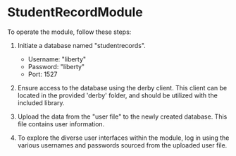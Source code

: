 # StudentRecordModule

To operate the module, follow these steps:

1. Initiate a database named "studentrecords". 
   - Username: "liberty"
   - Password: "liberty"
   - Port: 1527

2. Ensure access to the database using the derby client. This client can be located in the provided 'derby' folder, and should be utilized with the included library.

3. Upload the data from the "user file" to the newly created database. This file contains user information.

4. To explore the diverse user interfaces within the module, log in using the various usernames and passwords sourced from the uploaded user file.
